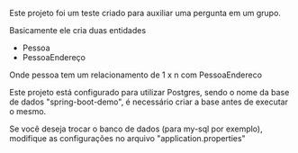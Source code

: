 Este projeto foi um teste criado para auxiliar uma pergunta em um grupo.

Basicamente ele cria duas entidades
 - Pessoa
 - PessoaEndereço
 
Onde pessoa tem um relacionamento de 1 x n com PessoaEndereco

Este projeto está configurado para utilizar Postgres, sendo o nome da base de dados "spring-boot-demo", é necessário criar a base antes de executar o mesmo.

Se você deseja trocar o banco de dados (para my-sql por exemplo), modifique as configurações no arquivo "application.properties"

